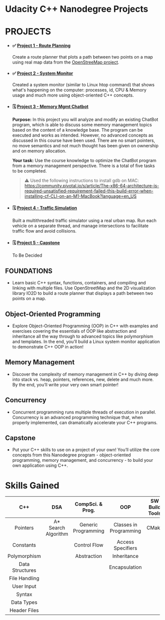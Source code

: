 # Udacity C++ Nanodegree Projects

# PROJECTS
- #### ✅ [Project 1 - Route Planning](https://github.com/jkp09x/udacity-route_planning)
  Create a route planner that plots a path between two points on a map using real map data from the [OpenStreeMap project](https://www.openstreetmap.org/).
- #### ✅ [Project 2 - System Monitor](https://github.com/jkp09x/udacity-system_monitor)
  Created a system monitor (similar to Linux htop command) that shows what's happening on the computer: processes, id, CPU & Memory usage and much more using object-oriented C++ concepts.
- #### 🗓 [Project 3 - Memory Mgmt Chatbot]()
  **Purpose:** In this project you will analyze and modify an existing ChatBot program, which is able to discuss some memory management topics based on the content of a knowledge base. The program can be executed and works as intended. However, no advanced concepts as discussed in this course have been used. There are no smart pointers, no move semantics and not much thought has been given on ownership and on memory allocation.
  
  **Your task:** Use the course knowledge to optimize the ChatBot program from a memory management perspective. There is a total of five tasks to be completed.
  > :warning: Used the following instructions to install gdb on MAC: https://community.pivotal.io/s/article/The-x86-64-architecture-is-required-unsatisfied-requirement-failed-this-build-error-when-installing-cf-CLI-on-an-M1-MacBook?language=en_US

- #### 🗓 [Project 4 - Traffic Simulation]()
  Built a multithreaded traffic simulator using a real urban map. Run each vehicle on a separate thread, and manage intersections to facilitate traffic flow and avoid collisions.
- #### 🗓 [Project 5 - Capstone]()
  To Be Decided

## FOUNDATIONS
- Learn basic C++ syntax, functions, containers, and compiling and linking with multiple files. Use OpenStreetMap and the 2D visualization library IO2D to build a route planner that displays a path between two points on a map.

## Object-Oriented Programming
- Explore Object-Oriented Programming (OOP) in C++ with examples and exercises covering the essentials of OOP like abstraction and inheritance all the way through to advanced topics like polymorphism and templates. In the end, you’ll build a Linux system monitor application to demonstrate C++ OOP in action!

## Memory Management
- Discover the complexity of memory management in C++ by diving deep into stack vs. heap, pointers, references, new, delete and much more. By the end, you’ll write your very own smart pointer!

## Concurrency
- Concurrent programming runs multiple threads of execution in parallel. Concurrency is an advanced programming technique that, when properly implemented, can dramatically accelerate your C++ programs.

## Capstone
- Put your C++ skills to use on a project of your own! You’ll utilize the core concepts from this Nanodegree program - object-oriented programming, memory management, and concurrency - to build your own application using C++.

# Skills Gained
| C++ | DSA | CompSci. & Prog. | OOP | SW Build Tools | SW Dev. Procs |
| :---: | :---: | :---: | :---: | :---: | :---: |
| Pointers | A* Search Algorithm | Generic Programming | Classes in Programming | CMake | Software Project Organization |
| Constants | | Control Flow | Access Specifiers | | |
| Polymorphism | | Abstraction | Inheritance | | |
| Data Structures | | | Encapsulation | | |
| File Handling | | | | | |
| User Input | | | | | |
| Syntax | | | | | |
| Data Types | | | | | |
| Header Files | | | | | |
